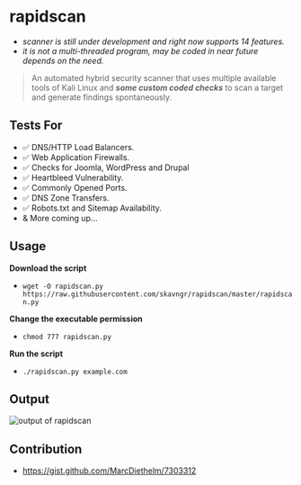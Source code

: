 # rapidscan 
- _scanner is still under development and right now supports 14 features._
- _it is not a multi-threaded program, may be coded in near future depends on the need._

> An automated hybrid security scanner that uses multiple available tools of Kali Linux and ***some custom coded checks*** to scan a target and generate findings spontaneously.

## Tests For
- :white_check_mark: DNS/HTTP Load Balancers.
- :white_check_mark: Web Application Firewalls.
- :white_check_mark: Checks for Joomla, WordPress and Drupal
- :white_check_mark: Heartbleed Vulnerability.
- :white_check_mark: Commonly Opened Ports.
- :white_check_mark: DNS Zone Transfers.
- :white_check_mark: Robots.txt and Sitemap Availability.
- & More coming up...

## Usage
**Download the script**
- `wget -O rapidscan.py https://raw.githubusercontent.com/skavngr/rapidscan/master/rapidscan.py`

**Change the executable permission**
- `chmod 777 rapidscan.py`

**Run the script**
- `./rapidscan.py example.com`

## Output

![output of rapidscan](https://github.com/skavngr/rapidscan/blob/master/rapidscan.PNG)

## Contribution
- https://gist.github.com/MarcDiethelm/7303312

